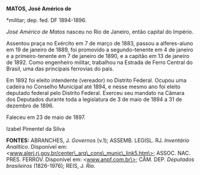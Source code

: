 **MATOS, José Américo de**

\*militar; dep. fed. DF 1894-1896.

*José Américo de Matos* nasceu no Rio de Janeiro, então capital do
Império.

Assentou praça no Exército em 7 de março de 1883, passou a alferes-aluno
em 19 de janeiro de 1889, foi promovido a segundo-tenente em 4 de
janeiro e a primeiro-tenente em 7 de janeiro de 1890, e a capitão em 13
de janeiro de 1892. Como engenheiro militar, trabalhou na Estrada de
Ferro Central do Brasil, uma das principais ferrovias do país.

Em 1892 foi eleito intendente (vereador) no Distrito Federal. Ocupou uma
cadeira no Conselho Municipal até 1894, e nesse mesmo ano foi eleito
deputado federal pelo Distrito Federal. Exerceu seu mandato na Câmara
dos Deputados durante toda a legislatura de 3 de maio de 1894 a 31 de
dezembro de 1896.

Faleceu em 23 de maio de 1897.

Izabel Pimentel da Silva

**FONTES:** ABRANCHES, J. *Governos* (v.1); ASSEMB. LEGISL. RJ.
*Inventário Analítico*. Disponível em:
\<www.alerj.rj.gov.br/center\_arq\_cons\_munic\_link5.htm\>; ASSOC. NAC.
PRES. FERROV. Disponível em: \<www.anpf.com.br\>; CÂM. DEP. *Deputados
brasileiros* (1826-1976); REIS, J. *Rio.*
